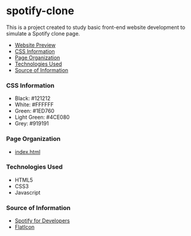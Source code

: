 # spotify-clone
This is a project created to study basic front-end website development to simulate a Spotify clone page.

- [Website Preview](https://barbosacaio.github.io/spotify-clone/)
- [CSS Information](#css-information)
- [Page Organization](#page-organization)
- [Technologies Used](#technologies-used)
- [Source of Information](#source-information)

<a name="css-information"></a>
### CSS Information
- Black: #121212
- White: #FFFFFF
- Green: #1ED760
- Light Green: #4CE080
- Grey: #919191

<a name="page-organization"></a>
### Page Organization
- [index.html](https://accounts.spotify.com/en/login)

<a name="technologies-used"></a>
### Technologies Used
- HTML5
- CSS3
- Javascript

<a name="source-information"></a>
### Source of Information
- [Spotify for Developers](https://developer.spotify.com/documentation/design)
- [FlatIcon](https://www.flaticon.com)